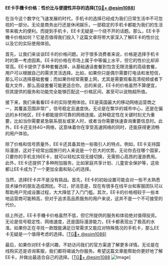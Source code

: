 **EE卡手機卡价格：性价比与便捷性并存的选择[[TG💪+ @esim1088](https://t.me/s/esim1088)]**

在当今这个数字化飞速发展的时代，手机卡的选择已经成为我们日常生活中不可忽视的一部分。无论是商务出行还是休闲娱乐，一部稳定的手机卡都能为我们的生活带来极大的便利。而提到手机卡，EE卡无疑是一个绕不开的话题。那么，EE卡手機卡价格如何？它是否值得我们投入？这篇文章将带大家深入了解EE卡的性价比以及它的实际使用体验。

首先，让我们来谈谈EE卡的价格问题。对于很多消费者来说，价格是选择手机卡时的第一考虑因素。EE卡的价格在市场上属于中等偏上水平，但它的性价比却非常高。EE卡提供了多种套餐选择，从基础通话套餐到包含无限流量的高级套餐，用户可以根据自己的需求灵活选择。比如，如果你只是偶尔需要打电话和发短信，那么可以选择基础套餐；而如果你经常需要上网，尤其是需要观看高清视频或者下载大文件，那么高级套餐可能更适合你。总的来说，EE卡的价格虽然不算便宜，但其提供的服务和功能完全能够匹配这一价格区间，甚至可以说物超所值。

接下来，我们来看看EE卡的实际使用体验。EE是英国最大的移动网络运营商之一，其覆盖范围非常广，信号稳定且速度快。无论是在繁华的城市中心，还是在偏远的乡村地区，EE卡都能提供可靠的网络连接。这种稳定性在关键时刻尤为重要，比如当你需要紧急联系朋友或家人时，或者当你需要快速查询重要信息时。此外，EE卡还支持4G+网络，这意味着你在享受高速网络的同时，还能获得更流畅的用户体验。

除了价格和信号质量外，EE卡还具备其他一些吸引人的特点。例如，EE卡支持国际漫游，这对于经常出国旅行的人来说是一个巨大的优势。无论你去往哪个国家，只要你的手机支持EE卡，就可以轻松实现无缝切换，无需担心高昂的漫游费用。此外，EE卡还提供了多种附加服务，比如家庭共享计划、儿童安全保护等，这些都让EE卡成为了一个更加全面和贴心的选择。

当然，选择EE卡并不是没有挑战。首先，EE卡的初始设置可能会对一些不太熟悉技术操作的朋友造成困扰。不过，好消息是，现在有很多在线平台和客服团队可以帮助用户完成设置过程，大大降低了入门门槛。其次，EE卡的价格相较于一些本地运营商可能稍高，但对于追求高品质服务的用户来说，这并不是一个不可接受的代价。

综上所述，EE卡手機卡价格虽然不低，但它所提供的服务和体验绝对值得投资。无论是信号稳定性、网络速度，还是国际漫游能力，EE卡都表现出了极高的水准。如果你正在寻找一款既能满足日常需求又能应对特殊情况的手机卡，那么EE卡无疑是一个值得考虑的选择。[[TG💪+ @esim1088](https://t.me/s/esim1088)]

最后，如果你对EE卡感兴趣，不妨访问我们的官方渠道了解更多详情。无论是在线购买还是咨询客服，我们都将竭诚为你服务。希望这篇文章能帮助你更好地了解EE卡，并做出最适合自己的选择。[[TG💪+ @esim1088](https://t.me/s/esim1088) ![Image](https://i.postimg.cc/4NQfJmqS/Snipaste-2025-05-13-00-14-12.png)]